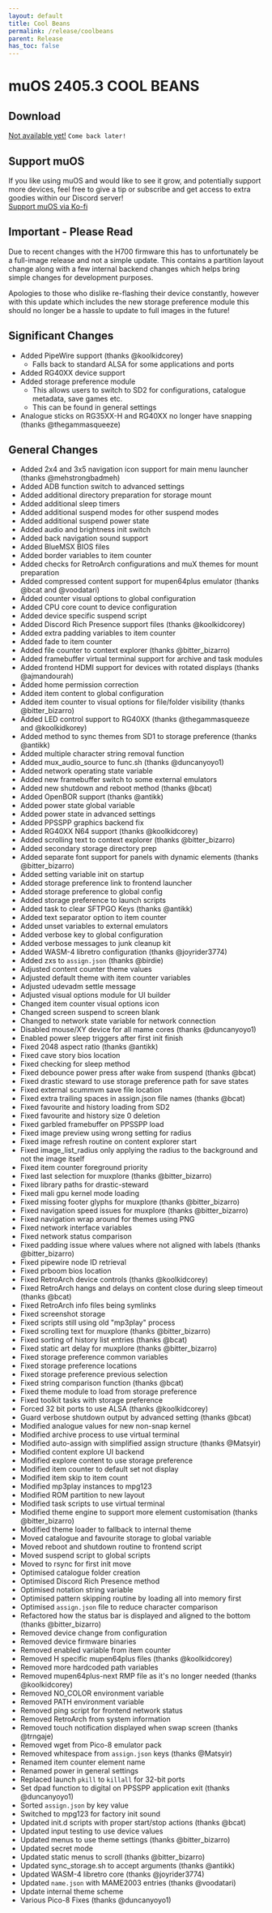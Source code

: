 ```yaml
---
layout: default
title: Cool Beans
permalink: /release/coolbeans
parent: Release
has_toc: false
---
```



# muOS 2405.3 COOL BEANS
## Download
[Not available yet!]({{site.baseurl}}/release/coolbeans)
``Come back later!``

## Support muOS
If you like using muOS and would like to see it grow, and potentially support more devices, feel free to give a tip or subscribe and get access to extra goodies within our Discord server!  
[Support muOS via Ko-fi](https://ko-fi.com/xonglebongle)

## Important - Please Read
Due to recent changes with the H700 firmware this has to unfortunately be a full-image release and not a simple update. This contains a partition layout change along with a few internal backend changes which helps bring simple changes for development purposes.

Apologies to those who dislike re-flashing their device constantly, however with this update which includes the new storage preference module this should no longer be a hassle to update to full images in the future!
## Significant Changes
- Added PipeWire support (thanks @koolkidcorey)
  - Falls back to standard ALSA for some applications and ports
- Added RG40XX device support
- Added storage preference module
  - This allows users to switch to SD2 for configurations, catalogue metadata, save games etc.
  - This can be found in general settings
- Analogue sticks on RG35XX-H and RG40XX no longer have snapping (thanks @thegammasqueeze)
## General Changes
- Added 2x4 and 3x5 navigation icon support for main menu launcher (thanks @mehstrongbadmeh)
- Added ADB function switch to advanced settings
- Added additional directory preparation for storage mount
- Added additional sleep timers
- Added additional suspend modes for other suspend modes
- Added additional suspend power state
- Added audio and brightness init switch
- Added back navigation sound support
- Added BlueMSX BIOS files
- Added border variables to item counter
- Added checks for RetroArch configurations and muX themes for mount preparation
- Added compressed content support for mupen64plus emulator (thanks @bcat and @voodatari)
- Added counter visual options to global configuration
- Added CPU core count to device configuration
- Added device specific suspend script
- Added Discord Rich Presence support files (thanks @koolkidcorey)
- Added extra padding variables to item counter
- Added fade to item counter
- Added file counter to context explorer (thanks @bitter_bizarro)
- Added framebuffer virtual terminal support for archive and task modules
- Added frontend HDMI support for devices with rotated displays (thanks @ajmandourah)
- Added home permission correction
- Added item content to global configuration
- Added item counter to visual options for file/folder visibility (thanks @bitter_bizarro)
- Added LED control support to RG40XX (thanks @thegammasqueeze and @koolkidkorey)
- Added method to sync themes from SD1 to storage preference (thanks @antikk)
- Added multiple character string removal function
- Added mux_audio_source to func.sh (thanks @duncanyoyo1)
- Added network operating state variable
- Added new framebuffer switch to some external emulators
- Added new shutdown and reboot method (thanks @bcat)
- Added OpenBOR support (thanks @antikk)
- Added power state global variable
- Added power state in advanced settings
- Added PPSSPP graphics backend fix
- Added RG40XX N64 support (thanks @koolkidcorey)
- Added scrolling text to context explorer (thanks @bitter_bizarro)
- Added secondary storage directory prep
- Added separate font support for panels with dynamic elements (thanks @bitter_bizarro)
- Added setting variable init on startup
- Added storage preference link to frontend launcher
- Added storage preference to global config
- Added storage preference to launch scripts
- Added task to clear SFTPGO Keys (thanks @antikk)
- Added text separator option to item counter
- Added unset variables to external emulators
- Added verbose key to global configuration
- Added verbose messages to junk cleanup kit
- Added WASM-4 libretro configuration (thanks @joyrider3774)
- Added zxs to `assign.json` (thanks @birdie)
- Adjusted content counter theme values
- Adjusted default theme with item counter variables
- Adjusted udevadm settle message
- Adjusted visual options module for UI builder
- Changed item counter visual options icon
- Changed screen suspend to screen blank
- Changed to network state variable for network connection
- Disabled mouse/XY device for all mame cores (thanks @duncanyoyo1)
- Enabled power sleep triggers after first init finish
- Fixed 2048 aspect ratio (thanks @antikk)
- Fixed cave story bios location
- Fixed checking for sleep method
- Fixed debounce power press after wake from suspend (thanks @bcat)
- Fixed drastic steward to use storage preference path for save states
- Fixed external scummvm save file location
- Fixed extra trailing spaces in assign.json file names (thanks @bcat)
- Fixed favourite and history loading from SD2
- Fixed favourite and history size 0 deletion
- Fixed garbled framebuffer on PPSSPP load
- Fixed image preview using wrong setting for radius
- Fixed image refresh routine on content explorer start
- Fixed image_list_radius only applying the radius to the background and not the image itself
- Fixed item counter foreground priority
- Fixed last selection for muxplore (thanks @bitter_bizarro)
- Fixed library paths for drastic-steward
- Fixed mali gpu kernel mode loading
- Fixed missing footer glyphs for muxplore (thanks @bitter_bizarro)
- Fixed navigation speed issues for muxplore (thanks @bitter_bizarro)
- Fixed navigation wrap around for themes using PNG
- Fixed network interface variables
- Fixed network status comparison
- Fixed padding issue where values where not aligned with labels (thanks @bitter_bizarro)
- Fixed pipewire node ID retrieval
- Fixed prboom bios location
- Fixed RetroArch device controls (thanks @koolkidcorey)
- Fixed RetroArch hangs and delays on content close during sleep timeout (thanks @bcat)
- Fixed RetroArch info files being symlinks
- Fixed screenshot storage
- Fixed scripts still using old "mp3play" process
- Fixed scrolling text for muxplore (thanks @bitter_bizarro)
- Fixed sorting of history list entries (thanks @bcat)
- Fixed static art delay for muxplore (thanks @bitter_bizarro)
- Fixed storage preference common variables
- Fixed storage preference locations
- Fixed storage preference previous selection
- Fixed string comparison function (thanks @bcat)
- Fixed theme module to load from storage preference
- Fixed toolkit tasks with storage preference
- Forced 32 bit ports to use ALSA (thanks @koolkidcorey)
- Guard verbose shutdown output by advanced setting (thanks @bcat)
- Modified analogue values for new non-snap kernel
- Modified archive process to use virtual terminal
- Modified auto-assign with simplified assign structure (thanks @Matsyir)
- Modified content explore UI backend
- Modified explore content to use storage preference
- Modified item counter to default set not display
- Modified item skip to item count
- Modified mp3play instances to mpg123
- Modified ROM partition to new layout
- Modified task scripts to use virtual terminal
- Modified theme engine to support more element customisation (thanks @bitter_bizarro)
- Modified theme loader to fallback to internal theme
- Moved catalogue and favourite storage to global variable
- Moved reboot and shutdown routine to frontend script
- Moved suspend script to global scripts
- Moved to rsync for first init move
- Optimised catalogue folder creation
- Optimised Discord Rich Presence method
- Optimised notation string variable
- Optimised pattern skipping routine by loading all into memory first
- Optimised `assign.json` file to reduce character comparison
- Refactored how the status bar is displayed and aligned to the bottom (thanks @bitter_bizarro)
- Removed device change from configuration
- Removed device firmware binaries
- Removed enabled variable from item counter
- Removed H specific mupen64plus files (thanks @koolkidcorey)
- Removed more hardcoded path variables
- Removed mupen64plus-next RMP file as it's no longer needed (thanks @koolkidcorey)
- Removed NO_COLOR environment variable
- Removed PATH environment variable
- Removed ping script for frontend network status
- Removed RetroArch from system information
- Removed touch notification displayed when swap screen (thanks @trngaje)
- Removed wget from Pico-8 emulator pack
- Removed whitespace from `assign.json` keys (thanks @Matsyir)
- Renamed item counter element name
- Renamed power in general settings
- Replaced launch `pkill` to `killall` for 32-bit ports
- Set dpad function to digital on PPSSPP application exit (thanks @duncanyoyo1)
- Sorted `assign.json` by key value
- Switched to mpg123 for factory init sound
- Updated init.d scripts with proper start/stop actions (thanks @bcat)
- Updated input testing to use device values
- Updated menus to use theme settings (thanks @bitter_bizarro)
- Updated secret mode
- Updated static menus to scroll (thanks @bitter_bizarro)
- Updated sync_storage.sh to accept arguments (thanks @antikk)
- Updated WASM-4 libretro core (thanks @joyrider3774)
- Updated `name.json` with MAME2003 entries (thanks @voodatari)
- Update internal theme scheme
- Various Pico-8 Fixes (thanks @duncanyoyo1)